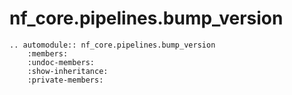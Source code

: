 # nf_core.pipelines.bump_version

```{eval-rst}
.. automodule:: nf_core.pipelines.bump_version
    :members:
    :undoc-members:
    :show-inheritance:
    :private-members:
```
